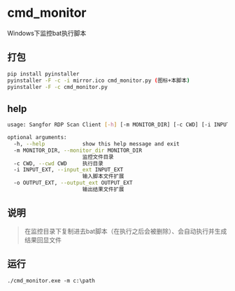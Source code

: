 # cmd_monitor
Windows下监控bat执行脚本


## 打包
```bash
pip install pyinstaller
pyinstaller -F -c -i mirror.ico cmd_monitor.py (图标+本脚本)
pyinstaller -F -c cmd_monitor.py
```

## help
```bash
usage: Sangfor RDP Scan Client [-h] [-m MONITOR_DIR] [-c CWD] [-i INPUT_EXT] [-o OUTPUT_EXT]

optional arguments:
  -h, --help            show this help message and exit
  -m MONITOR_DIR, --monitor_dir MONITOR_DIR
                        监控文件目录
  -c CWD, --cwd CWD     执行目录
  -i INPUT_EXT, --input_ext INPUT_EXT
                        输入脚本文件扩展
  -o OUTPUT_EXT, --output_ext OUTPUT_EXT
                        输出结果文件扩展
```

## 说明
> 在监控目录下复制进去bat脚本（在执行之后会被删除）、会自动执行并生成结果回显文件

## 运行
```
./cmd_monitor.exe -m c:\path
```

